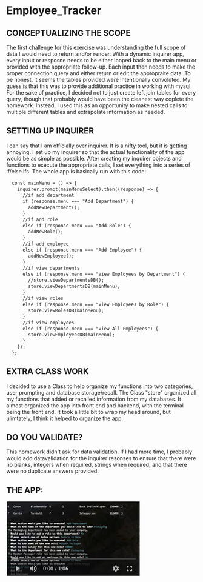 # Employee_Tracker

## CONCEPTUALIZING THE SCOPE

The first challenge for this exercise was understanding the full scope of data I would need to return and/or render. With a dynamic inquirer app, every input or resposne needs to be either looped back to the main menu or provided with the appropriate follow-up. Each input then needs to make the proper connection query and either return or edit the appropraite data. To be honest, it seems the tables provided were intentionally convoluted. My guess is that this was to provide additional practice in working with mysql. For the sake of practice, I decided not to just create left join tables for every query, though that probably would have been the cleanest way coplete the homework. Instead, I used this as an opportunity to make nested calls to multiple different tables and extrapolate information as needed.

## SETTING UP INQUIRER

I can say that I am officially over inquirer. It is a nifty tool, but it is getting annoying. I set up my inquirer so that the actual functionality of the app would be as simple as possible. After creating my inquirer objects and functions to execute the appropriate calls, I set everything into a series of if/else ifs. The whole app is basically run with this code:

```
  const mainMenu = () => {
    inquirer.prompt(mainMenuSelect).then((response) => {
      //if add department
      if (response.menu === "Add Department") {
        addNewDepartment();
      }
      //if add role
      else if (response.menu === "Add Role") {
        addNewRole();
      }
      //if add employee
      else if (response.menu === "Add Employee") {
        addNewEmployee();
      }
      //if view departments
      else if (response.menu === "View Employees by Department") {
        //store.viewDepartmentsDB();
        store.viewDepartmentsDB(mainMenu);
      }
      //if view roles
      else if (response.menu === "View Employees by Role") {
        store.viewRolesDB(mainMenu);
      }
      //if view employees
      else if (response.menu === "View All Employees") {
        store.viewEmployeesDB(mainMenu);
      }
    });
  };
```

## EXTRA CLASS WORK

I decided to use a Class to help organize my functions into two categories, user prompting and database storage/recall. The Class "store" organized all my functions that added or recalled information from my databases. It almost organized the app into front end and backend, with the terminal being the front end. It took a little bit to wrap my head around, but ulimtately, I think it helped to organize the app.

## DO YOU VALIDATE?

This homework didn't ask for data validation. If I had more time, I probably would add datavalidation for the inquirer resonses to ensure that there were no blanks, integers when required, strings when required, and that there were no duplicate answers provided.

## THE APP:

[![Click Through of App](assets/videoImg.png)](https://youtu.be/pqUVb0H23CY)
